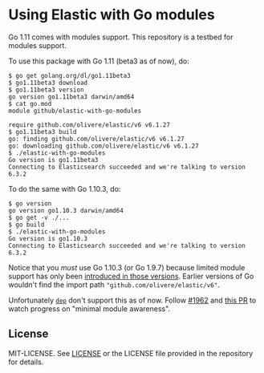 # Using Elastic with Go modules

Go 1.11 comes with modules support. This repository is a testbed
for modules support.

To use this package with Go 1.11 (beta3 as of now), do:

```
$ go get golang.org/dl/go1.11beta3
$ go1.11beta3 download
$ go1.11beta3 version
go version go1.11beta3 darwin/amd64
$ cat go.mod
module github/elastic-with-go-modules

require github.com/olivere/elastic/v6 v6.1.27
$ go1.11beta3 build
go: finding github.com/olivere/elastic/v6 v6.1.27
go: downloading github.com/olivere/elastic/v6 v6.1.27
$ ./elastic-with-go-modules
Go version is go1.11beta3
Connecting to Elasticsearch succeeded and we're talking to version 6.3.2
```

To do the same with Go 1.10.3, do:

```
$ go version
go version go1.10.3 darwin/amd64
$ go get -v ./...
$ go build
$ ./elastic-with-go-modules
Go version is go1.10.3
Connecting to Elasticsearch succeeded and we're talking to version 6.3.2
```

Notice that you *must* use Go 1.10.3 (or Go 1.9.7) because limited module support has only been [introduced in those versions](https://go.googlesource.com/go/+/d4e21288e444d3ffd30d1a0737f15ea3fc3b8ad9). Earlier versions of Go wouldn't find the import path `"github.com/olivere/elastic/v6"`.

Unfortunately [`dep`](https://github.com/golang/dep) don't support this as of now. Follow [#1962](https://github.com/golang/dep/issues/1962) and [this PR](https://github.com/golang/dep/pull/1963) to watch progress on "minimal module awareness".

## License

MIT-LICENSE. See [LICENSE](http://olivere.mit-license.org/)
or the LICENSE file provided in the repository for details.

